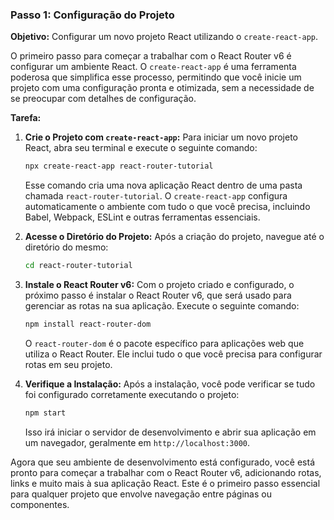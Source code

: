 ### **Passo 1: Configuração do Projeto**

**Objetivo:** Configurar um novo projeto React utilizando o `create-react-app`.

O primeiro passo para começar a trabalhar com o React Router v6 é configurar um ambiente React. O `create-react-app` é
uma ferramenta poderosa que simplifica esse processo, permitindo que você inicie um projeto com uma configuração pronta
e otimizada, sem a necessidade de se preocupar com detalhes de configuração.

**Tarefa:**

1. **Crie o Projeto com `create-react-app`:**
   Para iniciar um novo projeto React, abra seu terminal e execute o seguinte comando:

   ```bash
   npx create-react-app react-router-tutorial
   ```

   Esse comando cria uma nova aplicação React dentro de uma pasta chamada `react-router-tutorial`. O `create-react-app`
   configura automaticamente o ambiente com tudo o que você precisa, incluindo Babel, Webpack, ESLint e outras
   ferramentas essenciais.

2. **Acesse o Diretório do Projeto:**
   Após a criação do projeto, navegue até o diretório do mesmo:

   ```bash
   cd react-router-tutorial
   ```

3. **Instale o React Router v6:**
   Com o projeto criado e configurado, o próximo passo é instalar o React Router v6, que será usado para gerenciar as
   rotas na sua aplicação. Execute o seguinte comando:

   ```bash
   npm install react-router-dom
   ```

   O `react-router-dom` é o pacote específico para aplicações web que utiliza o React Router. Ele inclui tudo o que você
   precisa para configurar rotas em seu projeto.

4. **Verifique a Instalação:**
   Após a instalação, você pode verificar se tudo foi configurado corretamente executando o projeto:

   ```bash
   npm start
   ```

   Isso irá iniciar o servidor de desenvolvimento e abrir sua aplicação em um navegador, geralmente
   em `http://localhost:3000`.

Agora que seu ambiente de desenvolvimento está configurado, você está pronto para começar a trabalhar com o React Router
v6, adicionando rotas, links e muito mais à sua aplicação React. Este é o primeiro passo essencial para qualquer projeto
que envolve navegação entre páginas ou componentes.